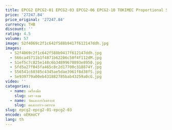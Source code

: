 ```yaml
---
title: EPCG2 EPCG2-01 EPCG2-03 EPCG2-06 EPCG2-10 TOKIMEC Proportional Solenoid ควบคุมวาล์ว EPCG2-01-210-11 ไฮดรอลิกวาล์ว
price: '27247.84'
price_original: '27247.84'
currency: THB
discount: ''
rating: 4.5
volume: 57
image: S2f4069c2f1c642f588b9417f612147ddh.jpg
images:
  - S2f4069c2f1c642f588b9417f612147ddh.jpg
  - S66ca45711b1f4871b62206c50f4f112dM.jpg
  - S1ef5c7c825e148c6b34899670893e8950.jpg
  - Sfd5a27f045fa465c8c2d17700c318874Y.jpg
  - S56541c60385c4345ae5dae3961f8d38fS.jpg
  - Se939779a00eb431882785bab43259a0cG.jpg
video: ''
categories:
  - name: เครื่องมือ
    slug: เคร-องม
  - name: วัดและการวิเคราะห์
    slug: ดและการว-เคราะห
slug: epcg2-epcg2-01-epcg2-03
encode: oEKmoCY
lang: th
---
```

  